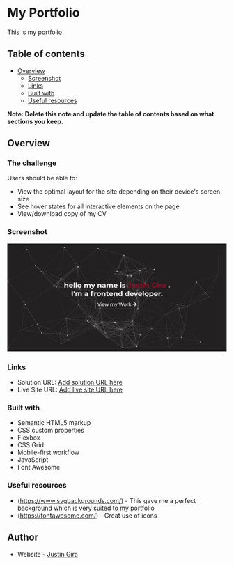 # My Portfolio

This is my portfolio 


## Table of contents

- [Overview](#overview)
  - [Screenshot](#screenshot)
  - [Links](#links)
  - [Built with](#built-with)
  - [Useful resources](#useful-resources)


**Note: Delete this note and update the table of contents based on what sections you keep.**

## Overview

### The challenge

Users should be able to:

- View the optimal layout for the site depending on their device's screen size
- See hover states for all interactive elements on the page
- View/download copy of my CV

### Screenshot

![](./img/screen-shot.png)


### Links

- Solution URL: [Add solution URL here](https://your-solution-url.com)
- Live Site URL: [Add live site URL here](https://your-live-site-url.com)


### Built with

- Semantic HTML5 markup
- CSS custom properties
- Flexbox
- CSS Grid
- Mobile-first workflow
- JavaScript
- Font Awesome


### Useful resources

- (https://www.svgbackgrounds.com/) - This gave me a perfect background which is very suited to my portfolio
- (https://fontawesome.com/) - Great use of icons


## Author

- Website - [Justin Gira](https://www.your-site.com)

